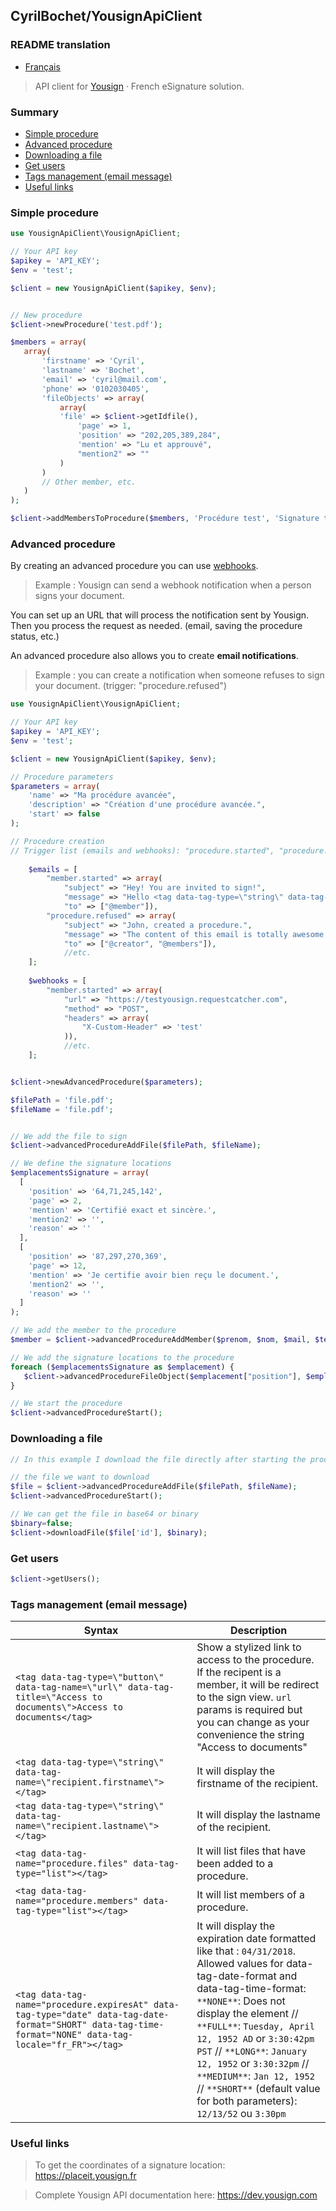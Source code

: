 ## CyrilBochet/YousignApiClient

### README translation
- [Français](README.md)

>API client for <a target="_blank" href="https://yousign.com/fr-fr"> Yousign</a> · French eSignature solution.

### Summary

- [Simple procedure](#simple-procedure)
- [Advanced procedure](#advanced-procedure)
- [Downloading a file](#download-file)
- [Get users](#users)
- [Tags management (email message)](#tags-management)
- [Useful links](#useful-links)

<div id='simple-procedure'/></div>

### Simple procedure

 ```PHP
use YousignApiClient\YousignApiClient;

// Your API key
$apikey = 'API_KEY';
$env = 'test';

$client = new YousignApiClient($apikey, $env);


// New procedure
$client->newProcedure('test.pdf');

$members = array(
    array(
        'firstname' => 'Cyril',
        'lastname' => 'Bochet',
        'email' => 'cyril@mail.com',
        'phone' => '0102030405',
        'fileObjects' => array(
            array(
            'file' => $client->getIdfile(),
                'page' => 1,
                'position' => "202,205,389,284",
                'mention' => "Lu et approuvé",
                "mention2" => ""
            )
        )
        // Other member, etc.
    )
);

$client->addMembersToProcedure($members, 'Procédure test', 'Signature test.');
```
<div id='advanced-procedure'/></div>

### Advanced procedure

By creating an advanced procedure you can use <a target="_blank" href="https://en.wikipedia.org/wiki/Webhook"> webhooks</a>.
> Example : Yousign can send a webhook notification when a person signs your document.

You can set up an URL that will process the notification sent by Yousign. <br>
Then you process the request as needed. (email, saving the procedure status, etc.) <br>

An advanced procedure also allows you to create <b>email notifications</b>.

>Example : you can create a notification when someone refuses to sign your document. (trigger: "procedure.refused")

```PHP
use YousignApiClient\YousignApiClient;

// Your API key
$apikey = 'API_KEY';
$env = 'test';

$client = new YousignApiClient($apikey, $env);

// Procedure parameters
$parameters = array(
    'name' => "Ma procédure avancée",
    'description' => "Création d'une procédure avancée.",
    'start' => false
);

// Procedure creation
// Trigger list (emails and webhooks): "procedure.started", "procedure.finished", "procedure.refused", "member.started", "member.finished"
    
    $emails = [
        "member.started" => array(
            "subject" => "Hey! You are invited to sign!",
            "message" => "Hello <tag data-tag-type=\"string\" data-tag-name=\"recipient.firstname\"></tag> <tag data-tag-type=\"string\" data-tag-name=\"recipient.lastname\"></tag>, <br><br> You have ben invited to sign a document, please click on the following button to read it: <tag data-tag-type=\"button\" data-tag-name=\"url\" data-tag-title=\"Access to documents\">Access to documents</tag>",
            "to" => ["@member"]),
        "procedure.refused" => array(
            "subject" => "John, created a procedure.",
            "message" => "The content of this email is totally awesome.",
            "to" => ["@creator", "@members"]),
            //etc.
    ];
    
    $webhooks = [
        "member.started" => array(
            "url" => "https://testyousign.requestcatcher.com",
            "method" => "POST",
            "headers" => array(
                "X-Custom-Header" => 'test'
            )),
            //etc.
    ];


$client->newAdvancedProcedure($parameters);

$filePath = 'file.pdf';
$fileName = 'file.pdf';


// We add the file to sign
$client->advancedProcedureAddFile($filePath, $fileName);

// We define the signature locations
$emplacementsSignature = array(
  [
    'position' => '64,71,245,142',
    'page' => 2,
    'mention' => 'Certifié exact et sincère.',
    'mention2' => '',
    'reason' => ''
  ],
  [
    'position' => '87,297,270,369',
    'page' => 12,
    'mention' => 'Je certifie avoir bien reçu le document.',
    'mention2' => '',
    'reason' => ''
  ]
);

// We add the member to the procedure
$member = $client->advancedProcedureAddMember($prenom, $nom, $mail, $tel, $type);

// We add the signature locations to the procedure
foreach ($emplacementsSignature as $emplacement) {
   $client->advancedProcedureFileObject($emplacement["position"], $emplacement["page"], $emplacement["mention"], $emplacement["mention2"], $emplacement["reason"]);
}

// We start the procedure
$client->advancedProcedureStart();
```

<div id='download-file'/></div>

### Downloading a file

```PHP
// In this example I download the file directly after starting the procedure, but using webhooks you can download it anytime you want.

// the file we want to download
$file = $client->advancedProcedureAddFile($filePath, $fileName);
$client->advancedProcedureStart();

// We can get the file in base64 or binary
$binary=false;
$client->downloadFile($file['id'], $binary);

```

<div id='users'/></div>

### Get users

```PHP
$client->getUsers();
```
<div id='tags-management'/></div>

### Tags management (email message)
<table>
   <thead>
      <tr>
         <th>Syntax</th>
         <th>Description</th>
      </tr>
   </thead>
   <tbody>
      <tr>
         <td><code>&lt;tag data-tag-type=\"button\" data-tag-name=\"url\" data-tag-title=\"Access to documents\"&gt;Access to documents&lt;/tag&gt;</code></td>
         <td>Show a stylized link to access to the procedure. If the recipent is a member, it will be redirect to the sign view. <code>url</code> params is required but you can change as your convenience the string "Access to documents"</td>
      </tr>
      <tr>
         <td><code>&lt;tag data-tag-type=\"string\" data-tag-name=\"recipient.firstname\"&gt;&lt;/tag&gt;</code></td>
         <td>It will display the firstname of the recipient.</td>
      </tr>
      <tr>
         <td><code>&lt;tag data-tag-type=\"string\" data-tag-name=\"recipient.lastname\"&gt;&lt;/tag&gt;</code></td>
         <td>It will display the lastname of the recipient.</td>
      </tr>
      <tr>
         <td><code>&lt;tag data-tag-name="procedure.files" data-tag-type="list"&gt;&lt;/tag&gt;</code></td>
         <td>It will list files that have been added to a procedure.</td>
      </tr>
      <tr>
         <td><code>&lt;tag data-tag-name="procedure.members" data-tag-type="list"&gt;&lt;/tag&gt;</code></td>
         <td>It will list members of a procedure.</td>
      </tr>
      <tr>
         <td><code>&lt;tag data-tag-name="procedure.expiresAt" data-tag-type="date" data-tag-date-format="SHORT" data-tag-time-format="NONE" data-tag-locale="fr_FR"&gt;&lt;/tag&gt;</code></td>
         <td>It will display the expiration date formatted like that : <code>04/31/2018</code>. Allowed values for data-tag-date-format and data-tag-time-format: <code>**NONE**</code>: Does not display the element // <code>**FULL**</code>: <code>Tuesday, April 12, 1952 AD</code> or <code>3:30:42pm PST</code> // <code>**LONG**</code>: <code>January 12, 1952</code> or <code>3:30:32pm</code> // <code>**MEDIUM**</code>: <code>Jan 12, 1952</code> // <code>**SHORT**</code> (default value for both parameters): <code>12/13/52</code> ou <code>3:30pm</code></td>
      </tr>
   </tbody>
</table>


<div id='useful-links'/></div>

### Useful links

> To get the coordinates of a signature location: https://placeit.yousign.fr

> Complete Yousign API documentation here: https://dev.yousign.com

